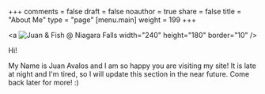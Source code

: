 +++
comments = false
draft = false
noauthor = true
share = false
title = "About Me"
type = "page"
[menu.main]
weight = 199
+++

<a ![Juan & Fish @ Niagara Falls](/uploads/juan_fish_niagara.png "Juan") width="240" height="180" border="10" /></a>

Hi!

My Name is Juan Avalos and I am so happy you are visiting my site! It is late at night and I'm tired, so I will update this section in the near future. Come back later for more! :)

